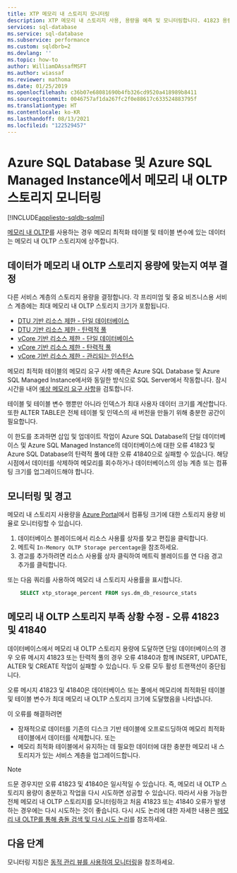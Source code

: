 ```yaml
---
title: XTP 메모리 내 스토리지 모니터링
description: XTP 메모리 내 스토리지 사용, 용량을 예측 및 모니터링합니다. 41823 용량 오류를 해결합니다.
services: sql-database
ms.service: sql-database
ms.subservice: performance
ms.custom: sqldbrb=2
ms.devlang: ''
ms.topic: how-to
author: WilliamDAssafMSFT
ms.author: wiassaf
ms.reviewer: mathoma
ms.date: 01/25/2019
ms.openlocfilehash: c36b07e68081690b4fb326cd9520a418989b8411
ms.sourcegitcommit: 0046757af1da267fc2f0e88617c633524883795f
ms.translationtype: HT
ms.contentlocale: ko-KR
ms.lasthandoff: 08/13/2021
ms.locfileid: "122529457"
---
```

# <a name="monitor-in-memory-oltp-storage-in-azure-sql-database-and-azure-sql-managed-instance"></a>Azure SQL Database 및 Azure SQL Managed Instance에서 메모리 내 OLTP 스토리지 모니터링
[!INCLUDE[appliesto-sqldb-sqlmi](includes/appliesto-sqldb-sqlmi.md)]

[메모리 내 OLTP](in-memory-oltp-overview.md)를 사용하는 경우 메모리 최적화 테이블 및 테이블 변수에 있는 데이터는 메모리 내 OLTP 스토리지에 상주합니다.

## <a name="determine-whether-data-fits-within-the-in-memory-oltp-storage-cap"></a>데이터가 메모리 내 OLTP 스토리지 용량에 맞는지 여부 결정

다른 서비스 계층의 스토리지 용량을 결정합니다. 각 프리미엄 및 중요 비즈니스용 서비스 계층에는 최대 메모리 내 OLTP 스토리지 크기가 포함됩니다.

- [DTU 기반 리소스 제한 - 단일 데이터베이스](database/resource-limits-dtu-single-databases.md)
- [DTU 기반 리소스 제한 - 탄력적 풀](database/resource-limits-dtu-elastic-pools.md)
- [vCore 기반 리소스 제한 - 단일 데이터베이스](database/resource-limits-vcore-single-databases.md)
- [vCore 기반 리소스 제한 - 탄력적 풀](database/resource-limits-vcore-elastic-pools.md)
- [vCore 기반 리소스 제한 - 관리되는 인스턴스](managed-instance/resource-limits.md)

메모리 최적화 테이블의 메모리 요구 사항 예측은 Azure SQL Database 및 Azure SQL Managed Instance에서와 동일한 방식으로 SQL Server에서 작동합니다. 잠시 시간을 내어 [예상 메모리 요구 사항](/sql/relational-databases/in-memory-oltp/estimate-memory-requirements-for-memory-optimized-tables)을 검토합니다.

테이블 및 테이블 변수 행뿐만 아니라 인덱스가 최대 사용자 데이터 크기를 계산합니다. 또한 ALTER TABLE은 전체 테이블 및 인덱스의 새 버전을 만들기 위해 충분한 공간이 필요합니다.

이 한도를 초과하면 삽입 및 업데이트 작업이 Azure SQL Database의 단일 데이터베이스 및 Azure SQL Managed Instance의 데이터베이스에 대한 오류 41823 및 Azure SQL Database의 탄력적 풀에 대한 오류 41840으로 실패할 수 있습니다. 해당 시점에서 데이터를 삭제하여 메모리를 회수하거나 데이터베이스의 성능 계층 또는 컴퓨팅 크기를 업그레이드해야 합니다.

## <a name="monitoring-and-alerting"></a>모니터링 및 경고

메모리 내 스토리지 사용량을 [Azure Portal](https://portal.azure.com/)에서 컴퓨팅 크기에 대한 스토리지 용량 비율로 모니터링할 수 있습니다.

1. 데이터베이스 블레이드에서 리소스 사용률 상자를 찾고 편집을 클릭합니다.
2. 메트릭 `In-Memory OLTP Storage percentage`을 참조하세요.
3. 경고를 추가하려면 리소스 사용률 상자 클릭하여 메트릭 블레이드를 연 다음 경고 추가를 클릭합니다.

또는 다음 쿼리를 사용하여 메모리 내 스토리지 사용률을 표시합니다.

```sql
    SELECT xtp_storage_percent FROM sys.dm_db_resource_stats
```

## <a name="correct-out-of-in-memory-oltp-storage-situations---errors-41823-and-41840"></a>메모리 내 OLTP 스토리지 부족 상황 수정 - 오류 41823 및 41840

데이터베이스에서 메모리 내 OLTP 스토리지 용량에 도달하면 단일 데이터베이스의 경우 오류 메시지 41823 또는 탄력적 풀의 경우 오류 41840과 함께 INSERT, UPDATE, ALTER 및 CREATE 작업이 실패할 수 있습니다. 두 오류 모두 활성 트랜잭션이 중단됩니다.

오류 메시지 41823 및 41840은 데이터베이스 또는 풀에서 메모리에 최적화된 테이블 및 테이블 변수가 최대 메모리 내 OLTP 스토리지 크기에 도달했음을 나타냅니다.

이 오류를 해결하려면

- 잠재적으로 데이터를 기존의 디스크 기반 테이블에 오프로드딩하여 메모리 최적화 테이블에서 데이터를 삭제합니다. 또는
- 메모리 최적화 테이블에서 유지하는 데 필요한 데이터에 대한 충분한 메모리 내 스토리지가 있는 서비스 계층을 업그레이드합니다.

> [!NOTE]
> 드문 경우지만 오류 41823 및 41840은 일시적일 수 있습니다. 즉, 메모리 내 OLTP 스토리지 용량이 충분하고 작업을 다시 시도하면 성공할 수 있습니다. 따라서 사용 가능한 전체 메모리 내 OLTP 스토리지를 모니터링하고 처음 41823 또는 41840 오류가 발생하는 경우에는 다시 시도하는 것이 좋습니다. 다시 시도 논리에 대한 자세한 내용은 [메모리 내 OLTP를 통해 충돌 검색 및 다시 시도 논리](/sql/relational-databases/In-memory-oltp/transactions-with-memory-optimized-tables#conflict-detection-and-retry-logic)를 참조하세요.

## <a name="next-steps"></a>다음 단계

모니터링 지침은 [동적 관리 뷰를 사용하여 모니터링](database/monitoring-with-dmvs.md)을 참조하세요.
